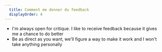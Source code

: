 ```yaml
---
  title: Comment me donner du feedback
  displayOrder: 4
---
```


- I'm always open for critique. I like to receive feedback because it gives me a chance to do better
- Be as direct as you want, we'll figure a way to make it work and I won't take anything personally
